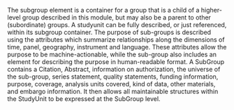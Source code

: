 The subgroup element is a container for a group that is a child of a higher-level group described in this module, but may also be a parent to other (subordinate) groups. A studyunit can be fully described, or just referenced, within its subgroup container. The purpose of sub-groups is described using the attributes which summarize relationships along the dimensions of time, panel, geography, instrument and language. These attributes allow the purpose to be machine-actionable, while the sub-group also includes an element for describing the purpose in human-readable format. A SubGroup contains a Citation, Abstract, information on authorization, the universe of the sub-group, series statement, quality statements, funding information, purpose, coverage, analysis units covered, kind of data, other materials, and embargo information. It then allows all maintainable structures within the StudyUnit to be expressed at the SubGroup level.